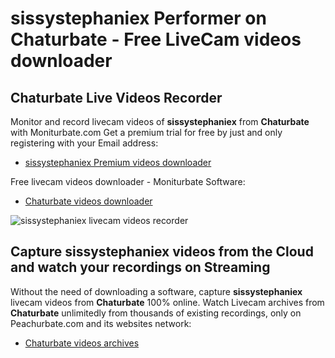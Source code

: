 # sissystephaniex Performer on Chaturbate - Free LiveCam videos downloader

## Chaturbate Live Videos Recorder

Monitor and record livecam videos of **sissystephaniex** from **Chaturbate** with Moniturbate.com
Get a premium trial for free by just and only registering with your Email address:
* [sissystephaniex Premium videos downloader](https://moniturbate.com/request-demo-licence-key.html)

Free livecam videos downloader - Moniturbate Software:
* [Chaturbate videos downloader](https://moniturbate.com/moniturbate-download-software.html)

![sissystephaniex livecam videos recorder](https://peachurnet.com/templates/moniturbate-software.png)


## Capture sissystephaniex videos from the Cloud and watch your recordings on Streaming

Without the need of downloading a software, capture **sissystephaniex** livecam videos from **Chaturbate** 100% online.
Watch Livecam archives from **Chaturbate** unlimitedly from thousands of existing recordings, only on Peachurbate.com and its websites network:
* [Chaturbate videos archives](https://peachurnet.com/)